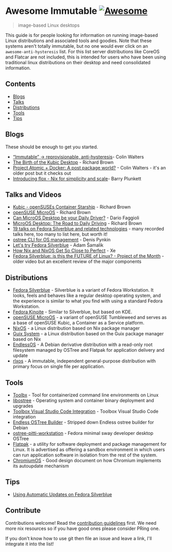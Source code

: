 # Awesome Immutable [![Awesome](https://awesome.re/badge.svg)](https://awesome.re)

> image-based Linux desktops

This guide is for people looking for information on running image-based Linux distributions and associated tools and goodies. Note that these systems aren't totally immutable, but no one would ever click on an `awesome-anti-hysteresis` list. For this list server distributions like CoreOS and Flatcar are not included, this is intended for users who have been using traditional linux distributions on their desktop and need consolidated information. 

## Contents

- [Blogs](#blogs)
- [Talks](#talks)
- [Distributions](#distributions)
- [Tools](#tools)
- [Tips](#tips)

## Blogs

These should be enough to get you started.

- [“Immutable” → reprovisionable, anti-hysteresis](https://blog.verbum.org/2020/08/22/immutable-%E2%86%92-reprovisionable-anti-hysteresis/)- Colin Walters
- [The Birth of the Kubic Desktop](https://rootco.de/2017-11-16-hackweek-2017-conclusion/) - Richard Brown
- [Project Atomic + Docker: A post package world?](https://blog.verbum.org/2014/07/10/project-atomic-docker-a-post-package-world/) - Colin Walters - it's an older post but it checks out
- [Introducing flox - Nix for simplicity and scale](https://discourse.nixos.org/t/introducing-flox-nix-for-simplicity-and-scale/11275)- Barry Plunkett

## Talks and Videos

- [Kubic - openSUSEs Container Starship](https://speakerdeck.com/sysrich/kubic-opensuses-container-starship) - Richard Brown
- [openSUSE MicroOS](https://www.youtube.com/watch?v=nIwqzGbX-oc) - Richard Brown
- [Can MicroOS Desktop be your Daily Driver?](https://www.youtube.com/watch?v=6F7iCntjWB8) - Dario Faggioli
- [MicroOS Desktop: The Road to Daily Driving](https://www.youtube.com/watch?v=cZLckDUDYjw) - Richard Brown
- [19 talks on Fedora Silverblue and related technologies](https://silverblue.fedoraproject.org/elsewhere) - many recorded talks here, too many to list here, but worth it! 
- [ostree CLI for OS management](https://www.youtube.com/watch?v=B0xvrXkEwr4) - Denis Pynkin
- [Let's try Fedora Silverblue](https://www.youtube.com/watch?v=-hpV5l-gJnQ) - Adam Šamalik
- [How Nix and NixOS Get So Close to Perfect](https://christine.website/talks/nixos-pain-2021-11-10) - Xe
- [Fedora Silverblue: is this the FUTURE of Linux? - Project of the Month](https://www.youtube.com/watch?v=5TjIzUJtF-I) - older video but an excellent review of the major components

## Distributions

- [Fedora Silverblue](https://silverblue.fedoraproject.org/) - Silverblue is a variant of Fedora Workstation. It looks, feels and behaves like a regular desktop operating system, and the experience is similar to what you find with using a standard Fedora Workstation.
- [Fedora Kinoite](https://kinoite.fedoraproject.org/) - Similar to Silverblue, but based on KDE.
- [openSUSE MicroOS](https://microos.opensuse.org/) - a variant of openSUSE Tumbleweed and serves as a base of openSUSE Kubic, a Container as a Service platform.
- [NixOS](https://nixos.org/) - a Linux distribution based on Nix package manager
- [Guix System](https://guix.gnu.org/) - a Linux distribution based on the Guix package manager based on Nix
- [EndlessOS](https://endlessos.com/home/) - A Debian derivative distribution with a read-only root filesystem managed by OSTree and Flatpak for application delivery and update
- [rlxos](https://rlxos.dev/) - A immutable, independent general-purpose distribution with primary focus on single file per application.

## Tools

- [Toolbx](https://github.com/containers/toolbox) - Tool for containerized command line environments on Linux 
- [libostree](https://github.com/ostreedev/ostree) - Operating system and container binary deployment and upgrades 
- [Toolbox Visual Studio Code Integration](https://github.com/owtaylor/toolbox-vscode) -  Toolbox Visual Studio Code integration 
- [Endless OSTree Builder](https://github.com/dbnicholson/deb-ostree-builder) - Stripped down Endless ostree builder for Debian 
- [ostree-pitti-workstation](https://github.com/martinpitt/ostree-pitti-workstation) - Fedora minimal sway developer desktop OSTree 
- [Flatpak](https://flatpak.org/) - a utility for software deployment and package management for Linux. It is advertised as offering a sandbox environment in which users can run application software in isolation from the rest of the system.
- [ChromiumOS](https://www.chromium.org/chromium-os/chromiumos-design-docs/filesystem-autoupdate/) - Good design document on how Chromium implements its autoupdate mechanism

## Tips

- [Using Automatic Updates on Fedora Silverblue](https://miabbott.github.io/2018/06/13/rpm-ostree-automatic-updates.html)

## Contribute

Contributions welcome! Read the [contribution guidelines](contributing.md) first. We need more nix resources so if you have good ones please consider PRing one.

If you don't know how to use git then file an issue and leave a link, I'll integrate it into the list!
